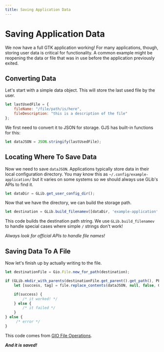 ```yaml
---
title: Saving Application Data
---
```


# Saving Application Data

We now have a full GTK application working! For many applications, though, storing user data is critical for functionality. A common example might be reopening the data or file that was in use before the application previously exited.

## Converting Data

Let's start with a simple data object. This will store the last used file by the user.

```js
let lastUsedFile = {
    fileName: "/file/path/is/here",
    fileDescription: "this is a description of the file"
};
```

We first need to convert it to JSON for storage. GJS has built-in functions for this:

```js
let dataJSON = JSON.stringify(lastUsedFile);
```

## Locating Where To Save Data

Now we need to save `dataJSON`. Applications typically store data in their local configuration directory. You may know this as `~/.config/example-application/` but it varies on some systems so we should always use GLib's APIs to find it.

```js
let dataDir = GLib.get_user_config_dir();
```

Now that we have the directory, we can build the storage path.

```js
let destination = GLib.build_filenamev([dataDir, 'example-application', 'lastFile.json']);
```

This code builds the destination path string. We use `GLib.build_filenamev` to handle special cases where simple `/` strings don't work!

*Always look for official APIs to handle file names!*

## Saving Data To A File

Now let's finish up by actually writing to the file.

```js
let destinationFile = Gio.File.new_for_path(destination);

if (GLib.mkdir_with_parents(destinationFile.get_parent().get_path(), PERMISSIONS_MODE) === 0) {
    let [success, tag] = file.replace_contents(dataJSON, null, false, Gio.FileCreateFlags.REPLACE_DESTINATION, null);

    if(success) {
        /* it worked! */
    } else {
        /* it failed */
    }
} else {
     /* error */
}
```

This code comes from [GIO File Operations](../../gio/file-operations.html).

***And it is saved!***


